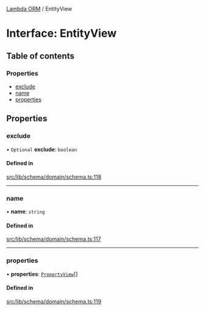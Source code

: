 [Lambda ORM](../README.md) / EntityView

# Interface: EntityView

## Table of contents

### Properties

- [exclude](EntityView.md#exclude)
- [name](EntityView.md#name)
- [properties](EntityView.md#properties)

## Properties

### exclude

• `Optional` **exclude**: `boolean`

#### Defined in

[src/lib/schema/domain/schema.ts:118](https://github.com/FlavioLionelRita/lambdaorm/blob/65e6d804/src/lib/schema/domain/schema.ts#L118)

___

### name

• **name**: `string`

#### Defined in

[src/lib/schema/domain/schema.ts:117](https://github.com/FlavioLionelRita/lambdaorm/blob/65e6d804/src/lib/schema/domain/schema.ts#L117)

___

### properties

• **properties**: [`PropertyView`](PropertyView.md)[]

#### Defined in

[src/lib/schema/domain/schema.ts:119](https://github.com/FlavioLionelRita/lambdaorm/blob/65e6d804/src/lib/schema/domain/schema.ts#L119)
